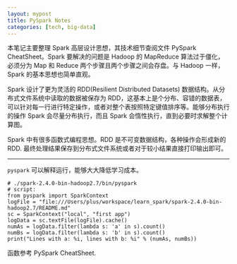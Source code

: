 ```yaml
---
layout: mypost
title: PySpark Notes
categories: [tech, big-data]
---
```


本笔记主要整理 Spark 高层设计思想，其技术细节查阅文件 PySpark CheatSheet。Spark 要解决的问题是 Hadoop 的 MapReduce 算法过于僵化，必须分为 Map 和 Reduce 两个步骤且两个步骤之间会存盘。与 Hadoop 一样，Spark 的基本思想也简单直观。

Spark 设计了更为灵活的 RDD(Resilient Distributed Datasets) 数据结构。从分布式文件系统中读取的数据被保存为 RDD，这基本上是个分布、容错的数据表，可以针对每一行进行特定操作，或者对整个表按照特定键值排序等。能够分布执行的操作 Spark 会尽量分布执行，而且 Spark 会惰性执行，直到必要时求解整个计算图。

Spark 中有很多函数式编程思想。RDD 是不可变数据结构，各种操作会形成新的 RDD. 最终处理结果保存到分布式文件系统或者对于较小结果直接打印输出即可。

-----

`pyspark` 可以解释运行，能够大大降低学习成本。

```
# ./spark-2.4.0-bin-hadoop2.7/bin/pyspark
# script:
from pyspark import SparkContext
logFile = "file:///Users/plus/workspace/learn_spark/spark-2.4.0-bin-hadoop2.7/README.md"
sc = SparkContext("local", "first app")
logData = sc.textFile(logFile).cache()
numAs = logData.filter(lambda s: 'a' in s).count()
numBs = logData.filter(lambda s: 'b' in s).count()
print("Lines with a: %i, lines with b: %i" % (numAs, numBs))
```

函数参考 PySpark CheatSheet.